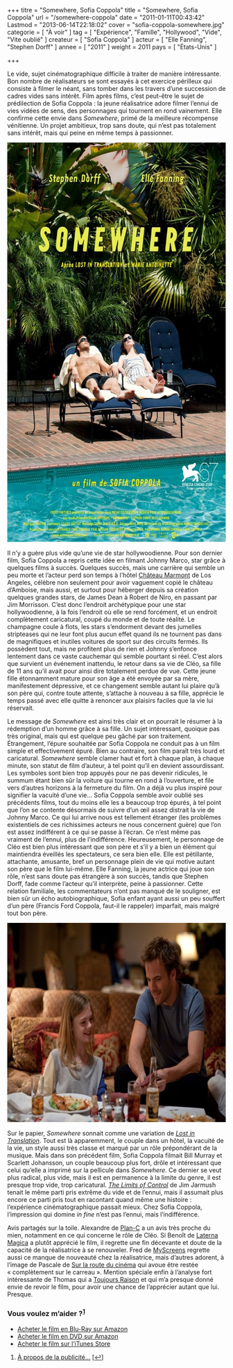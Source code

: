 +++
titre = "Somewhere, Sofia Coppola"
title = "Somewhere, Sofia Coppola"
url = "/somewhere-coppola"
date = "2011-01-11T00:43:42"
Lastmod = "2013-06-14T22:18:02"
cover = "sofia-coppola-somewhere.jpg"
categorie = [ "À voir" ]
tag = [ "Expérience", "Famille", "Hollywood", "Vide", "Vite oublié" ]
createur = [ "Sofia Coppola" ]
acteur = [ "Elle Fanning", "Stephen Dorff" ]
annee = [ "2011" ]
weight = 2011
pays = [ "États-Unis" ]

+++

<p>Le vide, sujet cinématographique difficile à traiter de manière intéressante. Bon nombre de réalisateurs se sont essayés à cet exercice périlleux qui consiste à filmer le néant, sans tomber dans les travers d&rsquo;une succession de cadres vides sans intérêt. Film après films, c&rsquo;est peut-être le sujet de prédilection de Sofia Coppola : la jeune réalisatrice adore filmer l&rsquo;ennui de vies vidées de sens, des personnages qui tournent en rond vainement. Elle confirme cette envie dans <em>Somewhere</em>, primé de la meilleure récompense vénitienne. Un projet ambitieux, trop sans doute, qui n&rsquo;est pas totalement sans intérêt, mais qui peine en même temps à passionner.</p>
<div style="text-align: center;"><a href="http://www.allocine.fr/film/fichefilm_gen_cfilm=145724.html"><img class="aligncenter" src="somewhere-coppola.jpg" border="0" alt="somewhere-coppola.jpg" width="690" height="920" /></a></div>
<p>Il n&rsquo;y a guère plus vide qu&rsquo;une vie de star hollywoodienne. Pour son dernier film, Sofia Coppola a repris cette idée en filmant Johnny Marco, star grâce à quelques films à succès. Quelques succès, mais une carrière qui semble un peu morte et l&rsquo;acteur perd son temps à l&rsquo;hôtel <a href="http://fr.wikipedia.org/wiki/Château_Marmont">Château Marmont</a> de Los Angeles, célèbre non seulement pour avoir vaguement copié le château d&rsquo;Amboise, mais aussi, et surtout pour héberger depuis sa création quelques grandes stars, de James Dean à Robert de Niro, en passant par Jim Morrisson. C&rsquo;est donc l&rsquo;endroit archétypique pour une star hollywoodienne, à la fois l&rsquo;endroit où elle se rend forcément, et un endroit complètement caricatural, coupé du monde et de toute réalité. Le champagne coule à flots, les stars s&rsquo;endorment devant des jumelles stripteases qui ne leur font plus aucun effet quand ils ne tournent pas dans de magnifiques et inutiles voitures de sport sur des circuits fermés. Ils possèdent tout, mais ne profitent plus de rien et Johnny s&rsquo;enfonce lentement dans ce vaste cauchemar qui semble pourtant si réel. C&rsquo;est alors que survient un événement inattendu, le retour dans sa vie de Cléo, sa fille de 11 ans qu&rsquo;il avait pour ainsi dire totalement perdue de vue. Cette jeune fille étonnamment mature pour son âge a été envoyée par sa mère, manifestement dépressive, et ce changement semble autant lui plaire qu&rsquo;à son père qui, contre toute attente, s&rsquo;attache à nouveau à sa fille, apprécie le temps passé avec elle quitte à renoncer aux plaisirs faciles que la vie lui réservait.</p>
<p>Le message de <em>Somewhere</em> est ainsi très clair et on pourrait le résumer à la rédemption d&rsquo;un homme grâce à sa fille. Un sujet intéressant, quoique pas très original, mais qui est quelque peu gâché par son traitement. Étrangement, l&rsquo;épure souhaitée par Sofia Coppola ne conduit pas à un film simple et effectivement épuré. Bien au contraire, son film paraît très lourd et caricatural. <em>Somewhere</em> semble clamer haut et fort à chaque plan, à chaque minute, son statut de film d&rsquo;auteur, à tel point qu&rsquo;il en devient assourdissant. Les symboles sont bien trop appuyés pour ne pas devenir ridicules, le summum étant bien sûr la voiture qui tourne en rond à l&rsquo;ouverture, et file vers d&rsquo;autres horizons à la fermeture du film. On a déjà vu plus inspiré pour signifier la vacuité d&rsquo;une vie… Sofia Coppola semble avoir oublié ses précédents films, tout du moins elle les a beaucoup trop épurés, à tel point que l&rsquo;on se contente désormais de suivre d&rsquo;un œil assez distrait la vie de Johnny Marco. Ce qui lui arrive nous est tellement étranger (les problèmes existentiels de ces richissimes acteurs ne nous concernent guère) que l&rsquo;on est assez indifférent à ce qui se passe à l&rsquo;écran. Ce n&rsquo;est même pas vraiment de l&rsquo;ennui, plus de l&rsquo;indifférence. Heureusement, le personnage de Cléo est bien plus intéressant que son père et s&rsquo;il y a bien un élément qui maintiendra éveillés les spectateurs, ce sera bien elle. Elle est pétillante, attachante, amusante, bref un personnage plein de vie qui motive autant son père que le film lui-même. Elle Fanning, la jeune actrice qui joue son rôle, n&rsquo;est sans doute pas étrangère à son succès, tandis que Stephen Dorff, fade comme l&rsquo;acteur qu&rsquo;il interprète, peine à passionner. Cette relation familiale, les commentateurs n&rsquo;ont pas manqué de le souligner, est bien sûr un écho autobiographique, Sofia enfant ayant aussi un peu souffert d&rsquo;un père (Francis Ford Coppola, faut-il le rappeler) imparfait, mais malgré tout bon père.</p>
<div style="text-align: center;"><img class="aligncenter" src="dorff-fanning-somewhere.jpg" border="0" alt="dorff-fanning-somewhere.jpg" width="690" height="459" /></div>
<p>Sur le papier, <em>Somewhere</em> sonnait comme une variation de <a href="http://voiretmanger.fr/lost-in-translation-coppola/" title="Lost in Translation, Sofia Coppola"><em>Lost in Translation</em></a>. Tout est là apparemment, le couple dans un hôtel, la vacuité de la vie, un style aussi très classe et marqué par un rôle prépondérant de la musique. Mais dans son précédent film, Sofia Coppola filmait Bill Murray et Scarlett Johansson, un couple beaucoup plus fort, drôle et intéressant que celui qu&rsquo;elle a imprimé sur la pellicule dans <em>Somewhere</em>. Ce dernier se veut plus radical, plus vide, mais il est en permanence à la limite du genre, il est presque trop vide, trop caricatural. <em><a href="http://voiretmanger.fr/2009/12/06/limits-of-control-jarmusch/">The Limits of Control</a></em> de Jim Jarmush tenait le même parti pris extrême du vide et de l&rsquo;ennui, mais il assumait plus encore ce parti pris tout en racontant quand même une histoire : l&rsquo;expérience cinématographique passait mieux. Chez Sofia Coppola, l&rsquo;impression qui domine <em>in fine</em> n&rsquo;est pas l&rsquo;ennui, mais l&rsquo;indifférence.</p>
<p>Avis partagés sur la toile. Alexandre de <a href="http://www.plan-c.fr/article-critique-somewhere-de-sofia-coppola-64700324.html">Plan-C</a> a un avis très proche du mien, notamment en ce qui concerne le rôle de Cléo. Si Benoît de <a href="http://laternamagika.wordpress.com/2011/01/05/10411/">Laterna Magica</a> a plutôt apprécié le film, il regrette une fin décevante et doute de la capacité de la réalisatrice à se renouveler. Fred de <a href="http://myscreens.fr/2011/cinema/somewhere-critique/">MyScreens</a> regrette aussi ce manque de nouveauté chez la réalisatrice, mais d&rsquo;autres adorent, à l&rsquo;image de Pascale de <a href="http://www.surlarouteducinema.com/archive/2011/01/06/somewhere-de-sofia-coppola.html">Sur la route du cinéma</a> qui avoue être restée &laquo;&nbsp;complètement sur le carreau&nbsp;&raquo;. Mention spéciale enfin à l&rsquo;analyse fort intéressante de Thomas qui a <a href="http://www.toujoursraison.com/2010/11/somewhere.html">Toujours Raison</a> et qui m&rsquo;a presque donné envie de revoir le film, pour avoir une chance de l&rsquo;apprécier autant que lui. Presque.</p>
<div class="amazon">
<h3>Vous voulez m&rsquo;aider ?<sup><a href="#footnote_0_4532" id="identifier_0_4532" class="footnote-link footnote-identifier-link" title="&Agrave; propos de la publicit&eacute;&hellip;">1</a></sup></h3>
<ul>
<li><a href="http://www.amazon.fr/gp/product/B004IK8GYU/ref=as_li_ss_tl?ie=UTF8&#038;tag=leblogdenic07-21&#038;linkCode=as2&#038;camp=1642&#038;creative=19458&#038;creativeASIN=B004IK8GYU">Acheter le film en Blu-Ray sur Amazon</a></li>
<li><a href="http://www.amazon.fr/gp/product/B004IK8GYK/ref=as_li_ss_tl?ie=UTF8&#038;tag=leblogdenic07-21&#038;linkCode=as2&#038;camp=1642&#038;creative=19458&#038;creativeASIN=B004IK8GYK">Acheter le film en DVD sur Amazon</a></li>
<li><a href="http://itunes.apple.com/fr/movie/somewhere-vost/id431786450">Acheter le film sur l&rsquo;iTunes Store</a></li>
</ul>
</div>
<ol class="footnotes"><li id="footnote_0_4532" class="footnote"><a href="http://voiretmanger.fr/a-propos/publicite/">À propos de la publicité…</a> [<a href="#identifier_0_4532" class="footnote-link footnote-back-link">&#8617;</a>]</li></ol>
